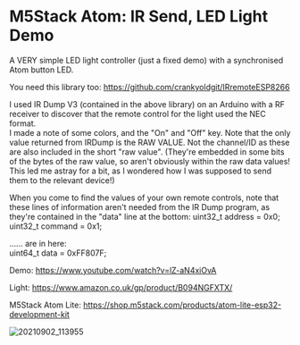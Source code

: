 # M5Stack Atom: IR Send, LED Light Demo
A VERY simple LED light controller (just a fixed demo) with a synchronised Atom button LED.

You need this library too:
https://github.com/crankyoldgit/IRremoteESP8266

I used IR Dump V3 (contained in the above library) on an Arduino with a RF receiver to discover that the remote control for the light used the NEC format.              
I made a note of some colors, and the "On" and "Off" key.
Note that the only value returned from IRDump is the RAW VALUE. Not the channel/ID as these are also included in the short "raw value". (They're embedded in some bits of the bytes of the raw value, so aren't obviously within the raw data values! This led me astray for a bit, as I wondered how I was supposed to send them to the relevant device!)

When you come to find the values of your own remote controls, note that these lines of information aren't needed from the IR Dump program, as they're contained in the "data" line at the bottom:
uint32_t address = 0x0;             
uint32_t command = 0x1;        

...... are in here:                  
uint64_t data = 0xFF807F;         

Demo: https://www.youtube.com/watch?v=lZ-aN4xiOvA

Light: https://www.amazon.co.uk/gp/product/B094NGFXTX/

M5Stack Atom Lite: https://shop.m5stack.com/products/atom-lite-esp32-development-kit



![20210902_113955](https://user-images.githubusercontent.com/1586332/131835960-ce7c9353-8980-467d-a2c9-7573dfb75346.jpg)



